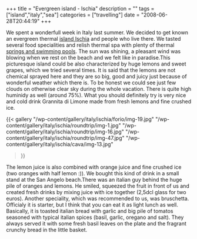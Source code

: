 +++
title = "Evergreen island - Ischia"
description = ""
tags = ["island","italy","sea"]
categories = ["travelling"]
date = "2008-06-28T20:44:19"
+++

We spent a wonderfull week in Italy last summer. We decided to get known an evergreen thermal <a
title="Trips through the Ischia"
href="http://www.ajka-andrej.com/2008/07/23/trips-through-the-ischia/">island Ischia</a> and people
who live there. We tasted several food specialities and relish thermal spa with plenty of thermal
<a title="Poseidon gardens" href="http://www.ajka-andrej.com/2008/07/23/poseidon-gardens/">springs
and swimming pools</a>. The sun was shining, a pleasant wind was blowing when we rest on the beach
and we felt like in paradise.This picturesque island could be also characterized by huge lemons and sweet grapes, which we tried
several times. It is said that the lemons are not chemical sprayed here and they are so big, good
and juicy just because of wonderful weather which there is. To be honest we could see just few
clouds on otherwise clear sky during the whole vacation. There is quite high huminidy as well
(around 75%). What you should definitely try is very nice and cold drink Grannita di Limone made
from fresh lemons and fine crushed ice.

{{< gallery
    "/wp-content/gallery/italy/ischia/forio/img-19.jpg"
    "/wp-content/gallery/italy/ischia/roundtrip/img-1.jpg"
    "/wp-content/gallery/italy/ischia/roundtrip/img-16.jpg"
    "/wp-content/gallery/italy/ischia/roundtrip/img-47.jpg"
    "/wp-content/gallery/italy/ischia/cava/img-13.jpg"
>}}

The lemon juice is also combined with orange juice and fine crushed ice (two oranges with half lemon
:)). We bought this kind of drink in a small stand at the San Angelo beach.There was an italian guy
behind the huge pile of oranges and lemons. He smiled, squeezed the fruit in front of us and
created fresh drinks by mixing juice with ice together (2,5dcl glass for two euros). Another
speciality, which was recommended to us, was bruschetta. Officialy it is starter, but I think that
you can eat it as light lunch as well. Basically, it is toasted italian bread with garlic and big
pile of tomatos seasoned with typical italian spices (basil, garlic, oregano and salt). They always
served it with some fresh basil leaves on the plate and the fragrant crunchy bread in the little
basket.
